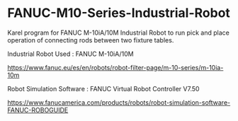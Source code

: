 # FANUC-M10-Series-Industrial-Robot
Karel program for FANUC M-10iA/10M Industrial Robot to run pick and place operation of connecting rods between two fixture tables.

Industrial Robot Used : FANUC M-10iA/10M

https://www.fanuc.eu/es/en/robots/robot-filter-page/m-10-series/m-10ia-10m

Robot Simulation Software : FANUC Virtual Robot Controller V7.50

https://www.fanucamerica.com/products/robots/robot-simulation-software-FANUC-ROBOGUIDE
